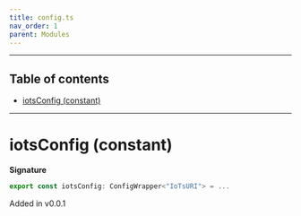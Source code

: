 ```yaml
---
title: config.ts
nav_order: 1
parent: Modules
---
```


---

<h2 class="text-delta">Table of contents</h2>

- [iotsConfig (constant)](#iotsconfig-constant)

---

# iotsConfig (constant)

**Signature**

```ts
export const iotsConfig: ConfigWrapper<"IoTsURI"> = ...
```

Added in v0.0.1
